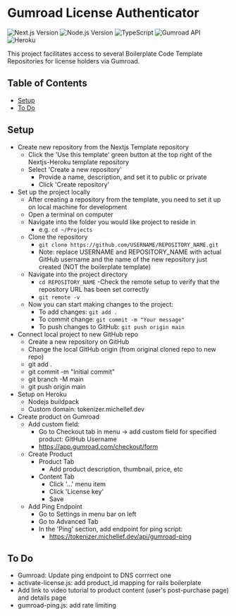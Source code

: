 # Gumroad License Authenticator

![Next.js Version](https://img.shields.io/badge/Next.js-14.1.4-blue.svg)
![Node.js Version](https://img.shields.io/badge/Node.js-18-green.svg)
![TypeScript](https://img.shields.io/badge/TypeScript-4.5.4-blue.svg)
![Gumroad API](https://img.shields.io/badge/API-Gumroad-lightgrey.svg)
![Heroku](https://img.shields.io/badge/Platform-Heroku-lightgrey.svg)

This project facilitates access to several Boilerplate Code Template Repositories for license holders via Gumroad.

## Table of Contents
- [Setup](#setup)
- [To Do](#todo)


## Setup<a name="setup"></a>
- Create new repository from the Nextjs Template repository 
  - Click the 'Use this template' green button at the top right of the Nextjs-Heroku template repository
  - Select 'Create a new repository' 
    - Provide a name, description, and set it to public or private
    - Click 'Create repository' 
- Set up the project locally
  - After creating a repository from the template, you need to set it up on local machine for development
  - Open a terminal on computer
  - Navigate into the folder you would like project to reside in
    - e.g. `cd ~/Projects`
  - Clone the repository
    - `git clone https://github.com/USERNAME/REPOSITORY_NAME.git`
    - Note: replace USERNAME and REPOSITORY_NAME with actual GitHub username and the name of the new repository just created (NOT the boilerplate template)
  - Navigate into the project directory
    - `cd REPOSITORY_NAME`
  -Check the remote setup to verify that the repository URL has been set correctly
    - `git remote -v`
  - Now you can start making changes to the project:
    - To add changes: `git add .`
    - To commit change: `git commit -m "Your message"`
    - To push changes to GitHub: `git push origin main`
- Connect local project to new GitHub repo
  - Create a new repository on GitHub
  - Change the local GitHub origin (from original cloned repo to new repo)
  - git add .
  - git commit -m "Initial commit"
  - git branch -M main
  - git push origin main
- Setup on Heroku
  - Nodejs buildpack
  - Custom domain: tokenizer.michellef.dev
- Create product on Gumroad
  - Add custom field:
    - Go to Checkout tab in menu -> add custom field for specified product: GitHub Username
    - https://app.gumroad.com/checkout/form
  - Create Product
    - Product Tab
      - Add product description, thumbnail, price, etc
    - Content Tab
      - Click '...' menu item
      - Click 'License key' 
      - Save
  - Add Ping Endpoint
    - Go to Settings in menu bar on left
    - Go to Advanced Tab
    - In the 'Ping' section, add endpoint for ping script: 
      - https://tokenizer.michellef.dev/api/gumroad-ping
    


## To Do<a name="todo"></a>
- Gumroad: Update ping endpoint to DNS corrrect one
- activate-license.js: add product_id mapping for rails boilerplate
- Add link to video tutorial to product content (user's post-purchase page) and details page
- gumroad-ping.js: add rate limiting


